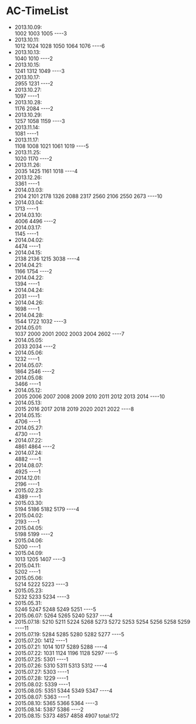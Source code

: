 # AC-TimeList
* 2013.10.09:  
1002 1003 1005 ----3
* 2013.10.11:  
1012 1024 1028 1050 1064 1076 ----6
* 2013.10.13:  
1040 1010 ----2
* 2013.10.15:  
1241 1312 1049 ----3
* 2013.10.17:  
2955 1231 ----2
* 2013.10.27:  
1097 ----1
* 2013.10.28:  
1176 2084 ----2
* 2013.10.29:  
1257 1058 1159 ----3
* 2013.11.14:  
1081 ----1
* 2013.11.17:  
1108 1008 1021 1061 1019 ----5
* 2013.11.25:  
1020 1170 ----2
* 2013.11.26:  
2035 1425 1161 1018 ----4
* 2013.12.26:  
3361  ----1
* 2014.03.03:  
2104 2101 2178 1326 2088 2317 2560 2106 2550 2673  ----10
* 2014.03.04:  
1713  ----1
* 2014.03.10:  
4006 4496  ----2
* 2014.03.17:  
1145  ----1
* 2014.04.02:  
4474  ----1
* 2014.04.15:  
2138 2136 1215 3038  ----4
* 2014.04.21:  
1166 1754   ----2
* 2014.04.22:  
1394   ----1
* 2014.04.24:  
2031   ----1
* 2014.04.26:  
1698   ----1
* 2014.04.28:  
1544 1722 1032   ----3
* 2014.05.01:  
1037 2000 2001 2002 2003 2004 2602   ----7
* 2014.05.05:  
2033 2034   ----2
* 2014.05.06:  
1232   ----1
* 2014.05.07:  
1864 2546   ----2
* 2014.05.08:  
3466   ----1
* 2014.05.12:  
2005 2006 2007 2008 2009 2010 2011 2012 2013 2014   ----10
* 2014.05.13:  
2015 2016 2017 2018 2019 2020 2021 2022   ----8
* 2014.05.15:  
4706   ----1
* 2014.05.27:  
4730   ----1
* 2014.07.22:  
4861 4864   ----2
* 2014.07.24:  
4882   ----1
* 2014.08.07:  
4925   ----1
* 2014.12.01:  
2196   ----1
* 2015.02.23:  
4389   ----1
* 2015.03.30:  
5194 5186 5182 5179   ----4
* 2015.04.02:  
2193   ----1
* 2015.04.05:  
5198 5199   ----2
* 2015.04.06:  
5200   ----1
* 2015.04.09:  
1013 1205 1407   ----3
* 2015.04.11:  
5202   ----1
* 2015.05.06:  
5214 5222 5223   ----3
* 2015.05.23:  
5232 5233 5234   ----3
* 2015.05.31:  
5246 5247 5248 5249 5251   ----5
* 2015.06.07:
5264 5265 5240 5237   ----4
* 2015.07.18:
5210 5211 5224 5268 5273 5272 5253 5254 5256 5258 5259   ----11
* 2015.07.19:
5284 5285 5280 5282 5277   ----5
* 2015.07.20:
1412   ----1
* 2015.07.21:
1014 1017 5289 5288   ----4
* 2015.07.22:
1031 1124 1196 1128 5297   ----5
* 2015.07.25:
5301   ----1
* 2015.07.26:
5310 5311 5313 5312   ----4
* 2015.07.27:
5303   ----1
* 2015.07.28:
1229   ----1
* 2015.08.02:
5339   ----1
* 2015.08.05:
5351 5344 5349 5347   ----4
* 2015.08.07:
5363   ----1
* 2015.08.10:
5365 5366 5364   ----3
* 2015.08.14:
5387 5386   ----2
* 2015.08.15:
5373 4857 4858 4907
total:172

